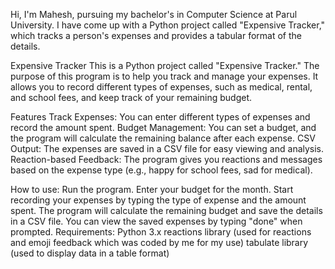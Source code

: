 Hi, I'm Mahesh, pursuing my bachelor's in Computer Science at Parul University. I have come up with a Python project called "Expensive Tracker," which tracks a person's expenses and provides a tabular format of the details.

Expensive Tracker
This is a Python project called "Expensive Tracker." The purpose of this program is to help you track and manage your expenses. It allows you to record different types of expenses, such as medical, rental, and school fees, and keep track of your remaining budget.

Features
Track Expenses: You can enter different types of expenses and record the amount spent.
Budget Management: You can set a budget, and the program will calculate the remaining balance after each expense.
CSV Output: The expenses are saved in a CSV file for easy viewing and analysis.
Reaction-based Feedback: The program gives you reactions and messages based on the expense type (e.g., happy for school fees, sad for medical).

How to use:
Run the program.
Enter your budget for the month.
Start recording your expenses by typing the type of expense and the amount spent.
The program will calculate the remaining budget and save the details in a CSV file.
You can view the saved expenses by typing "done" when prompted.
Requirements:
Python 3.x
reactions library (used for reactions and emoji feedback which was coded by me for my use)
tabulate library (used to display data in a table format)

